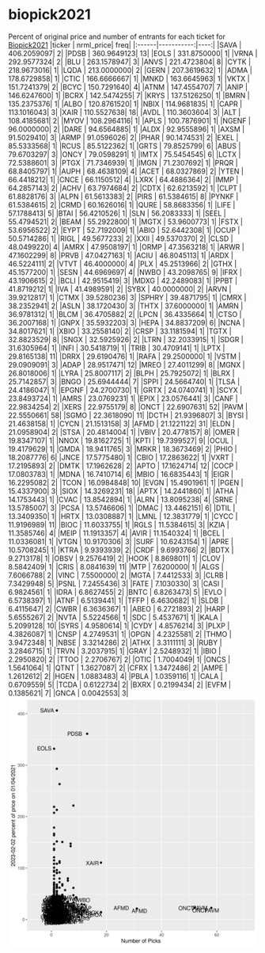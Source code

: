 # biopick2021
Percent of original price and number of entrants for each ticket for [Biopick2021](https://twitter.com/hashtag/Biopick2021)
|ticker |  nrml_price| freq|
|:------|-----------:|----:|
|SAVA   | 406.2059097|    2|
|PDSB   | 360.9649123|   13|
|EOLS   | 331.8750000|    1|
|VRNA   | 292.9577324|    2|
|BLU    | 263.1578947|    3|
|ANVS   | 221.4723804|    8|
|CYTK   | 218.9673016|    1|
|LQDA   | 213.0000000|    2|
|GERN   | 207.3619632|    1|
|ADMA   | 178.6729858|    1|
|CTIC   | 166.6666667|    1|
|MNKD   | 163.6645963|    1|
|VKTX   | 151.7241379|    2|
|BCYC   | 150.7291640|    4|
|ATNM   | 147.4554707|    7|
|ANIP   | 146.6247600|    1|
|BCRX   | 142.5474255|    7|
|KRYS   | 137.5126250|    1|
|BMRN   | 135.2375376|    1|
|ALBO   | 120.8761520|    1|
|NBIX   | 114.9681835|    1|
|CAPR   | 113.1016043|    3|
|XAIR   | 110.5527638|   18|
|AVDL   | 110.3603604|    3|
|ALT    | 108.4185681|    2|
|MYOV   | 108.2964116|    1|
|APLS   | 100.7876901|    1|
|NGENF  |  96.0000000|    2|
|DARE   |  94.6564885|    1|
|ALDX   |  92.9555896|    1|
|AXSM   |  91.5029410|    3|
|ARMP   |  91.0596026|    2|
|PHAR   |  90.1474531|    2|
|EXEL   |  85.5333568|    1|
|RCUS   |  85.5122362|    1|
|GRTS   |  79.8525799|    6|
|ABUS   |  79.6703297|    3|
|ONCY   |  79.0598291|    1|
|IMTX   |  75.5454545|    6|
|LCTX   |  72.5388601|    3|
|PTGX   |  71.7346939|    1|
|IMGN   |  71.2307692|    1|
|PRQR   |  68.8405797|    1|
|AUPH   |  68.4638109|    4|
|ACET   |  68.0327869|    2|
|YTEN   |  66.4418212|    1|
|CNCE   |  66.1150512|    4|
|LXRX   |  64.4886364|    2|
|IMMP   |  64.2857143|    2|
|ACHV   |  63.7974684|    2|
|CDTX   |  62.6213592|    1|
|CLPT   |  61.8828176|    3|
|ALPN   |  61.5613383|    2|
|PIRS   |  61.5384615|    8|
|PYNKF  |  61.5384615|    2|
|CRMD   |  60.1626016|    1|
|QURE   |  58.8683356|    1|
|LIFE   |  57.1788413|    5|
|BTAI   |  56.4210526|    1|
|SLN    |  56.2083333|    1|
|SEEL   |  55.4794521|    2|
|BEAM   |  55.2922800|    1|
|MGTX   |  53.9600773|    1|
|FSTX   |  53.6956522|    2|
|EYPT   |  52.7192009|    1|
|ABIO   |  52.6442308|    1|
|OCUP   |  50.5714286|    1|
|RIGL   |  49.5677233|    2|
|XXII   |  49.5370370|    2|
|CLSD   |  48.0499220|    4|
|AMRX   |  47.9508197|    1|
|ORMP   |  47.3563218|    1|
|ARWR   |  47.1602299|    8|
|PRVB   |  47.0427163|    1|
|ACIU   |  46.8045113|    1|
|ARDX   |  46.5224111|    2|
|VTVT   |  46.4000000|    4|
|PLX    |  45.2513966|    2|
|GTHX   |  45.1577200|    1|
|SESN   |  44.6969697|    4|
|NWBO   |  43.2098765|    9|
|IFRX   |  43.1906615|    2|
|BCLI   |  42.9515419|    3|
|MDXG   |  42.2489083|    1|
|PPBT   |  41.8719212|    1|
|IVA    |  41.4989591|    2|
|SYBX   |  40.0000000|    2|
|ARVN   |  39.9212817|    1|
|CTMX   |  39.5280236|    3|
|SPHRY  |  39.4871795|    1|
|CMRX   |  38.2352941|    2|
|ASLN   |  38.1720430|    3|
|THTX   |  37.6000000|    1|
|AMRN   |  36.9781312|    1|
|BLCM   |  36.4705882|    2|
|LPCN   |  36.4335664|    1|
|CTSO   |  36.2007168|    1|
|GNPX   |  35.5932203|    3|
|HEPA   |  34.8837209|    6|
|NCNA   |  34.8017621|    1|
|XBIO   |  33.2558140|    2|
|CRSP   |  33.1181594|    1|
|TGTX   |  32.8823529|    8|
|SNGX   |  32.5925926|    2|
|LTRN   |  32.2033915|    1|
|SDGR   |  31.6305964|    1|
|INFI   |  30.5418719|    1|
|TRIB   |  30.4709141|    1|
|LPTX   |  29.8165138|   11|
|DRRX   |  29.6190476|    1|
|RAFA   |  29.2500000|    1|
|VSTM   |  29.0909091|    3|
|ADAP   |  28.9517471|   12|
|MREO   |  27.4011299|    8|
|MGNX   |  26.8018006|    1|
|LYRA   |  25.8007117|    2|
|BLPH   |  25.7925072|    1|
|BLRX   |  25.7142857|    3|
|BNGO   |  25.6944444|    7|
|SPPI   |  24.5664740|    1|
|TLSA   |  24.4186047|    1|
|EPGNF  |  24.2700730|    1|
|GRTX   |  24.0740741|    1|
|SCYX   |  23.8493724|    1|
|AMRS   |  23.0769231|    1|
|EPIX   |  23.0576441|    3|
|CANF   |  22.9834254|    2|
|XERS   |  22.9755179|    8|
|ONCT   |  22.6907631|   52|
|PAVM   |  22.5550661|   58|
|SGMO   |  22.3618090|   11|
|DCTH   |  21.9396807|    3|
|BYSI   |  21.4638158|    1|
|CYCN   |  21.1513158|    3|
|AFMD   |  21.1221122|   31|
|ELDN   |  21.0958904|    2|
|STSA   |  20.4814004|    1|
|VBIV   |  20.4778157|    8|
|OMER   |  19.8347107|    1|
|NNOX   |  19.8162725|    1|
|KPTI   |  19.7399527|    9|
|OCUL   |  19.4179629|    1|
|GMDA   |  18.9411765|    3|
|MRKR   |  18.3673469|    2|
|PHIO   |  18.2087776|    6|
|JNCE   |  17.5775480|    1|
|CBIO   |  17.2863622|    1|
|VXRT   |  17.2195893|    2|
|DMTK   |  17.1962628|    2|
|APTO   |  17.1624714|   12|
|COCP   |  17.0803783|    1|
|MDNA   |  16.7410714|    6|
|MBIO   |  16.6835443|    1|
|EIGR   |  16.2295082|    2|
|TCON   |  16.0984848|   10|
|EVGN   |  15.4901961|    1|
|PGEN   |  15.4337900|    3|
|SIOX   |  14.3269231|   18|
|APTX   |  14.2441860|    1|
|ATHA   |  14.1753443|    1|
|CVAC   |  13.8542894|    1|
|ALRN   |  13.8095238|    4|
|SRNE   |  13.5785007|    3|
|PCSA   |  13.5746606|    1|
|DMAC   |  13.4462151|    6|
|DTIL   |  13.3409350|    1|
|HRTX   |  13.0308887|    1|
|LMNL   |  12.3831779|    1|
|CYCC   |  11.9196989|   11|
|BIOC   |  11.6033755|    1|
|RGLS   |  11.5384615|    3|
|KZIA   |  11.3585746|    4|
|MEIP   |  11.1913357|    4|
|AVIR   |  11.1540324|    1|
|BCEL   |  11.0336081|    1|
|VTGN   |  10.9170306|    3|
|SURF   |  10.6243154|    1|
|APRE   |  10.5708245|    1|
|KTRA   |   9.9393939|    2|
|CRDF   |   9.6993766|    2|
|BDTX   |   9.2713178|    1|
|OBSV   |   9.2576419|    2|
|HOOK   |   8.8698011|    1|
|CLOV   |   8.5842409|    1|
|CRIS   |   8.0841639|   11|
|MTP    |   7.6200000|    1|
|ALGS   |   7.6066788|    2|
|VINC   |   7.5500000|    2|
|MGTA   |   7.4412533|    3|
|CLRB   |   7.3429948|    5|
|PSNL   |   7.2455436|    3|
|FATE   |   7.1030330|    3|
|CASI   |   6.9824561|    1|
|IDRA   |   6.8627455|    2|
|BNTC   |   6.8263473|    5|
|EVLO   |   6.5738397|    1|
|ATNF   |   6.5139441|    1|
|TFFP   |   6.4630682|    1|
|SLDB   |   6.4115647|    2|
|CWBR   |   6.3636367|    1|
|ABEO   |   6.2721893|    2|
|HARP   |   5.6555267|    2|
|NVTA   |   5.5224566|    1|
|SDC    |   5.4537671|    1|
|KALA   |   5.2099128|   10|
|SYRS   |   4.9580614|    1|
|CYDY   |   4.8576214|    3|
|PLXP   |   4.3826087|    1|
|CNSP   |   4.2749531|    1|
|OPGN   |   4.2325581|    2|
|THMO   |   3.9472348|    1|
|NBSE   |   3.3214286|    2|
|ATHX   |   3.3111111|    3|
|RUBY   |   3.2846715|    1|
|TRVN   |   3.2037915|    1|
|GRAY   |   2.5248932|    1|
|IBIO   |   2.2950820|    2|
|TTOO   |   2.2706767|    2|
|OTIC   |   1.7004049|    1|
|ONCS   |   1.5641064|    1|
|QTNT   |   1.3627087|    2|
|CFRX   |   1.3472486|    2|
|AMPE   |   1.2612612|    2|
|HGEN   |   1.0883483|    4|
|PBLA   |   1.0359116|    1|
|CALA   |   0.6709559|    5|
|TCDA   |   0.6122734|    2|
|BXRX   |   0.2199434|    2|
|EVFM   |   0.1385621|    7|
|GNCA   |   0.0042553|    3|
![retvspicks](biopicks.png?raw=true)
